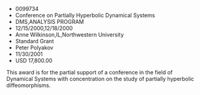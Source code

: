 
* 0099734
* Conference on Partially Hyperbolic Dynamical Systems
* DMS,ANALYSIS PROGRAM
* 12/15/2000,12/18/2000
* Anne Wilkinson,IL,Northwestern University
* Standard Grant
* Peter Polyakov
* 11/30/2001
* USD 17,800.00

This award is for the partial support of a conference in the field of Dynamical
Systems with concentration on the study of partially hyperbolic diffeomorphisms.
